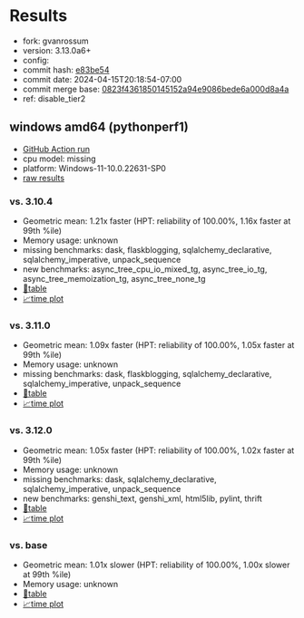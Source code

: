 # Results

- fork: gvanrossum
- version: 3.13.0a6+
- config: 
- commit hash: [e83be54](https://github.com/gvanrossum/cpython/commit/e83be54)
- commit date: 2024-04-15T20:18:54-07:00
- commit merge base: [0823f4361850145152a94e9086bede6a000d8a4a](https://github.com/gvanrossum/cpython/commit/0823f4361850145152a94e9086bede6a000d8a4a)
- ref: disable_tier2

## windows amd64 (pythonperf1)

- [GitHub Action run](https://github.com/faster-cpython/benchmarking/actions/runs/8699530741)
- cpu model: missing
- platform: Windows-11-10.0.22631-SP0
- [raw results](bm-20240415-pythonperf1-amd64-gvanrossum-disable_tier2-3.13.0a6%2B-e83be54.json)

### vs. 3.10.4

- Geometric mean: 1.21x faster (HPT: reliability of 100.00%, 1.16x faster at 99th %ile)
- Memory usage: unknown
- missing benchmarks: dask, flaskblogging, sqlalchemy_declarative, sqlalchemy_imperative, unpack_sequence
- new benchmarks: async_tree_cpu_io_mixed_tg, async_tree_io_tg, async_tree_memoization_tg, async_tree_none_tg
- [📄table](bm-20240415-pythonperf1-amd64-gvanrossum-disable_tier2-3.13.0a6%2B-e83be54-vs-3.10.4.md)
- [📈time plot](bm-20240415-pythonperf1-amd64-gvanrossum-disable_tier2-3.13.0a6%2B-e83be54-vs-3.10.4.png)

### vs. 3.11.0

- Geometric mean: 1.09x faster (HPT: reliability of 100.00%, 1.05x faster at 99th %ile)
- Memory usage: unknown
- missing benchmarks: dask, flaskblogging, sqlalchemy_declarative, sqlalchemy_imperative, unpack_sequence
- [📄table](bm-20240415-pythonperf1-amd64-gvanrossum-disable_tier2-3.13.0a6%2B-e83be54-vs-3.11.0.md)
- [📈time plot](bm-20240415-pythonperf1-amd64-gvanrossum-disable_tier2-3.13.0a6%2B-e83be54-vs-3.11.0.png)

### vs. 3.12.0

- Geometric mean: 1.05x faster (HPT: reliability of 100.00%, 1.02x faster at 99th %ile)
- Memory usage: unknown
- missing benchmarks: dask, sqlalchemy_declarative, sqlalchemy_imperative, unpack_sequence
- new benchmarks: genshi_text, genshi_xml, html5lib, pylint, thrift
- [📄table](bm-20240415-pythonperf1-amd64-gvanrossum-disable_tier2-3.13.0a6%2B-e83be54-vs-3.12.0.md)
- [📈time plot](bm-20240415-pythonperf1-amd64-gvanrossum-disable_tier2-3.13.0a6%2B-e83be54-vs-3.12.0.png)

### vs. base

- Geometric mean: 1.01x slower (HPT: reliability of 100.00%, 1.00x slower at 99th %ile)
- Memory usage: unknown
- [📄table](bm-20240415-pythonperf1-amd64-gvanrossum-disable_tier2-3.13.0a6%2B-e83be54-vs-base.md)
- [📈time plot](bm-20240415-pythonperf1-amd64-gvanrossum-disable_tier2-3.13.0a6%2B-e83be54-vs-base.png)

